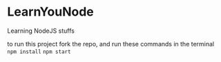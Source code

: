 # LearnYouNode
Learning NodeJS stuffs


to run this project fork the repo, and run these commands in the terminal
`npm install`
`npm start`

